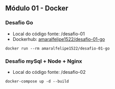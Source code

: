 ## Módulo 01 - Docker

### Desafio Go
- Local do código fonte: /desafio-01
- Dockerhub: [amaralfelipe1522/desafio-01-go](https://hub.docker.com/repository/docker/amaralfelipe1522/desafio-01-go)
```
docker run --rm amaralfelipe1522/desafio-01-go
```

### Desafio mySql + Node + Nginx
- Local do código fonte: /desafio-02
```
docker-compose up -d --build
```